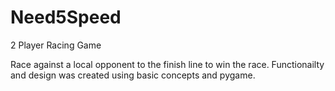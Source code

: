 # Need5Speed
2 Player Racing Game

Race against a local opponent to the finish line to win the race.
Functionailty and design was created using basic concepts and pygame.


